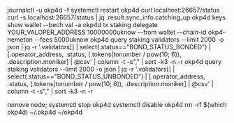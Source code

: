 journalctl -u okp4d -f
systemctl restart okp4d
curl localhost:26657/status
curl -s localhost:26657/status | jq .result.sync_info.catching_up
okp4d keys show wallet --bech val -a
okp4d tx staking delegate YOUR_VALOPER_ADDRESS 10000000uknow --from wallet --chain-id okp4-nemeton --fees 5000uknow
okp4d query staking validators --limit 2000 -o json | jq -r '.validators[] | select(.status=="BOND_STATUS_BONDED") | [.operator_address, .status, (.tokens|tonumber / pow(10; 6)), .description.moniker] | @csv' | column -t -s"," | sort -k3 -n -r
okp4d query staking validators --limit 2000 -o json | jq -r '.validators[] | select(.status=="BOND_STATUS_UNBONDED") | [.operator_address, .status, (.tokens|tonumber / pow(10; 6)), .description.moniker] | @csv' | column -t -s"," | sort -k3 -n -r

remove node;
systemctl stop okp4d
systemctl disable okp4d
rm -rf $(which okp4d) ~/.okp4d ~/okp4d

